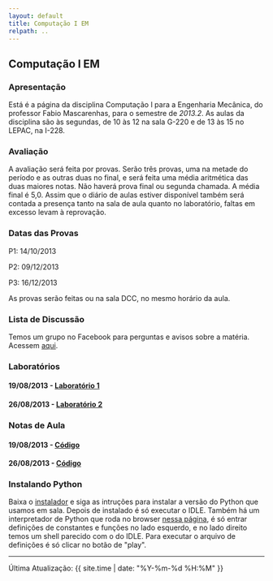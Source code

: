 ```yaml
---
layout: default
title: Computação I EM
relpath: ..
---
```


Computação I EM
---------------

### Apresentação

Está é a página da disciplina Computação I para a Engenharia Mecânica, do professor
Fabio Mascarenhas, para o semestre de *2013.2*. As aulas da disciplina são
às segundas, de 10 às 12 na sala G-220 e de 13 às 15 no LEPAC, na I-228.

### Avaliação

A avaliação será feita por provas. Serão três provas, uma na metade do período
e as outras duas no final, e será feita uma média aritmética das duas
maiores notas. Não haverá prova final ou segunda chamada. A média
final é 5,0. Assim que o diário de aulas estiver disponível também será contada
a presença tanto na sala de aula quanto no laboratório, faltas em excesso
levam à reprovação.

### Datas das Provas

P1: 14/10/2013

P2: 09/12/2013

P3: 16/12/2013

As provas serão feitas ou na sala DCC, no mesmo horário da aula.

### Lista de Discussão

Temos um grupo no Facebook para perguntas e avisos sobre a matéria.
Acessem [aqui](http://www.facebook.com/groups/compipython/).

### Laboratórios

#### 19/08/2013 - [Laboratório 1](lab1.html)
#### 26/08/2013 - [Laboratório 2](lab2.html)

### Notas de Aula

#### 19/08/2013 - [Código](defs1908.py)
#### 26/08/2013 - [Código](defs2608.py)

### Instalando Python

Baixa o [instalador](http://python.org/ftp/python/2.7.5/python-2.7.5.msi) e siga as intruções
para instalar a versão do Python que usamos em sala. Depois de instalado é só executar o
IDLE. Também há um interpretador de Python que roda no browser [nessa página](http://repl.it/KJQ/1),
é só entrar definições de constantes e funções no lado esquerdo, e no lado direito temos um
shell parecido com o do IDLE. Para executar o arquivo de definições é só clicar no botão de "play".

* * * * *

Última Atualização: {{ site.time | date: "%Y-%m-%d %H:%M" }}
